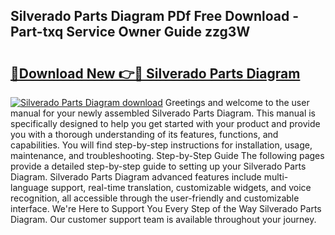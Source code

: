 ## Silverado Parts Diagram PDf Free Download - Part-txq Service Owner Guide zzg3W

# <h2><a href="http://dfizucb.blite.top/?on=Silverado+Parts+Diagram">🔗Download New 👉🔴 Silverado Parts Diagram</a></h2>

[![Silverado Parts Diagram download](https://i.imgur.com/lujVjoI.png)](http://dfizucb.blite.top/?on=Silverado+Parts+Diagram)
Greetings and welcome to the user manual for your newly assembled Silverado Parts Diagram. This manual is specifically designed to help you get started with your product and provide you with a thorough understanding of its features, functions, and capabilities. You will find step-by-step instructions for installation, usage, maintenance, and troubleshooting. Step-by-Step Guide The following pages provide a detailed step-by-step guide to setting up your Silverado Parts Diagram. Silverado Parts Diagram advanced features include multi-language support, real-time translation, customizable widgets, and voice recognition, all accessible through the user-friendly and customizable interface. We're Here to Support You Every Step of the Way Silverado Parts Diagram. Our customer support team is available throughout your journey.
